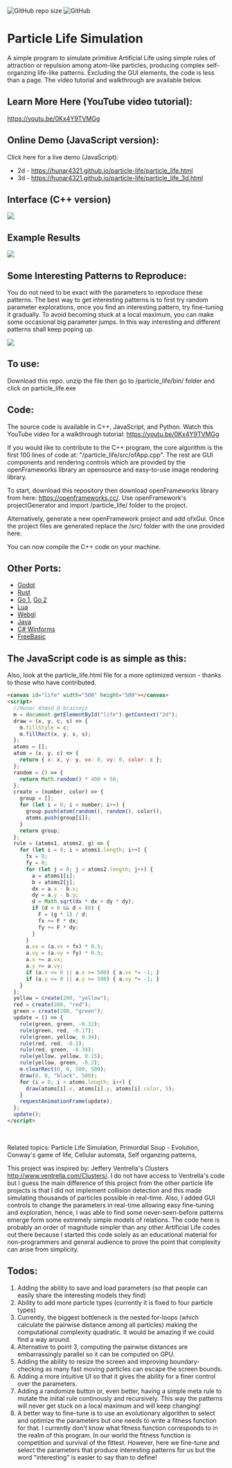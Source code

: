 ![GitHub repo size](https://img.shields.io/github/repo-size/hunar4321/life_code)
![GitHub](https://img.shields.io/github/license/hunar4321/life_code)

# Particle Life Simulation
A simple program to simulate primitive Artificial Life using simple rules of attraction or repulsion among atom-like particles, producing complex self-organzing life-like patterns. Excluding the GUI elements, the code is less than a page. The video tutorial and walkthrough are available below.

Learn More Here (YouTube video tutorial):
-----------------------------------------------
https://youtu.be/0Kx4Y9TVMGg

Online Demo (JavaScript version):
-------------
Click here for a live demo (JavaScript): 
  - 2d - https://hunar4321.github.io/particle-life/particle_life.html
  - 3d - https://hunar4321.github.io/particle-life/particle_life_3d.html
  
Interface (C++ version)
--------------------------------------------------------
![](images/interface.jpg)

Example Results
--------------------------------------------------------
![](images/big_pic.jpg)

Some Interesting Patterns to Reproduce:
-------------------------------------
You do not need to be exact with the parameters to reproduce these patterns. The best way to get interesting patterns is to first try random parameter explorations, once you find an interesting pattern, try fine-tuning it gradually. To avoid becoming stuck at a local maximum, you can make some occasional big parameter jumps. In this way interesting and different patterns shall keep poping up.

![](images/some_patterns.jpg)

To use:
-------------
Download this repo. unzip the file then go to /particle_life/bin/ folder and click on particle_life.exe

Code:
----------------
The source code is available in C++, JavaScript, and Python.
Watch this YouTube video for a walkthrough tutorial: https://youtu.be/0Kx4Y9TVMGg

If you would like to contribute to the C++ program, the core algorithm is the first 100 lines of code at:  "/particle_life/src/ofApp.cpp". The rest are GUI components and rendering controls which are provided by the openFrameworks library an opensource and easy-to-use image rendering library.

To start, download this repository then download openFrameworks library from here: https://openframeworks.cc/. Use openFramework's projectGenerator and import /particle_life/ folder to the project.

Alternatively, generate a new openFramework project and add ofxGui. Once the project files are generated replace the /src/ folder with the one provided here.

You can now compile the C++ code on your machine.

Other Ports:
-------------
- [Godot](https://github.com/NiclasEriksen/game-of-leif)
- [Rust](https://github.com/ChevyRay/smarticles)
- [Go 1](https://github.com/sikora507/go-artificial-life), [Go 2](https://github.com/fglo/particles-rules-of-attraction)
- [Lua](https://github.com/ravener/love-life)
- [Webgl](https://github.com/CapsAdmin/webgl-particles)
- [Java](https://github.com/helloimalemur/ParticleSimulation)
- [C# Winforms](https://github.com/BlinkSun/ParticleLifeSimulation)
- [FreeBasic](https://www.freebasic.net/forum/viewtopic.php?p=294331#p294331)

The JavaScript code is as simple as this: 
-------------------------------------
Also, look at the particle_life.html file for a more optimized version - thanks to those who have contributed. 

```html
<canvas id="life" width="500" height="500"></canvas>
<script>
  //Hunar Ahmad @ brainxyz
  m = document.getElementById("life").getContext("2d");
  draw = (x, y, c, s) => {
    m.fillStyle = c;
    m.fillRect(x, y, s, s);
  };
  atoms = [];
  atom = (x, y, c) => {
    return { x: x, y: y, vx: 0, vy: 0, color: c };
  };
  random = () => {
    return Math.random() * 400 + 50;
  };
  create = (number, color) => {
    group = [];
    for (let i = 0; i < number; i++) {
      group.push(atom(random(), random(), color));
      atoms.push(group[i]);
    }
    return group;
  };
  rule = (atoms1, atoms2, g) => {
    for (let i = 0; i < atoms1.length; i++) {
      fx = 0;
      fy = 0;
      for (let j = 0; j < atoms2.length; j++) {
        a = atoms1[i];
        b = atoms2[j];
        dx = a.x - b.x;
        dy = a.y - b.y;
        d = Math.sqrt(dx * dx + dy * dy);
        if (d > 0 && d < 80) {
          F = (g * 1) / d;
          fx += F * dx;
          fy += F * dy;
        }
      }
      a.vx = (a.vx + fx) * 0.5;
      a.vy = (a.vy + fy) * 0.5;
      a.x += a.vx;
      a.y += a.vy;
      if (a.x <= 0 || a.x >= 500) { a.vx *= -1; }
      if (a.y <= 0 || a.y >= 500) { a.vy *= -1; }
    }
  };
  yellow = create(200, "yellow");
  red = create(200, "red");
  green = create(200, "green");
  update = () => {
    rule(green, green, -0.32);
    rule(green, red, -0.17);
    rule(green, yellow, 0.34);
    rule(red, red, -0.1);
    rule(red, green, -0.34);
    rule(yellow, yellow, 0.15);
    rule(yellow, green, -0.2);
    m.clearRect(0, 0, 500, 500);
    draw(0, 0, "black", 500);
    for (i = 0; i < atoms.length; i++) {
      draw(atoms[i].x, atoms[i].y, atoms[i].color, 5);
    }
    requestAnimationFrame(update);
  };
  update();
</script>
```

</br>


Related topics:
Particle Life Simulation,
Primordial Soup - Evolution,
Conway's game of life,
Cellular automata,
Self organzing patterns,

This project was inspired by: Jeffery Ventrella's Clusters http://www.ventrella.com/Clusters/. I do not have access to Ventrella's code but I guess the main difference of this project from the other particle life projects is that I did not implement collision detection and this made simulating thousands of particles possible in real-time. Also, I added GUI controls to change the parameters in real-time allowing easy fine-tuning and exploration, hence, I was able to find some never-seen-before patterns emerge form some extremely simple models of relations. 
The code here is probably an order of magnitude simpler than any other Artificial Life codes out there because I started this code solely as an educational material for non-programmers and general audience to prove the point that complexity can arise from simplicity.


Todos:
--------------------
1. Adding the ability to save and load parameters (so that people can easily share the interesting models they find)
2. Ability to add more particle types (currently it is fixed to four particle types)
3. Currently, the biggest bottleneck is the nested for-loops (which calculate the pairwise distance among all particles) making the computational complexity quadratic. It would be amazing if we could find a way around.
4. Alternative to point 3, computing the pairwise distances are embarrassingly parallel so it can be computed on GPU.
5. Adding the ability to resize the screen and improving boundary-checking as many fast moving particles can escape the screen bounds.
6. Adding a more intuitive UI so that it gives the ability for a finer control over the parameters.
7. Adding a randomize button or, even better, having a simple meta rule to mutate the initial rule continously and recursively. This way the patterns will never get stuck on a local maximum and will keep changing!
8. A better way to fine-tune is to use an evolutionary algorithm to select and optimize the parameters but one needs to write a fitness function for that. I currently don't know what fitness function corresponds to in the realm of this program. In our world the fitness function is competition and survival of the fittest. However, here we fine-tune and select the parameters that produce interesting patterns for us but the word "interesting" is easier to say than to define!

